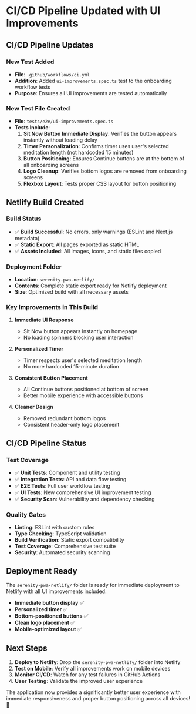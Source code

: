 # CI/CD Pipeline Updated with UI Improvements

## CI/CD Pipeline Updates

### New Test Added
- **File**: `.github/workflows/ci.yml`
- **Addition**: Added `ui-improvements.spec.ts` test to the onboarding workflow tests
- **Purpose**: Ensures all UI improvements are tested automatically

### New Test File Created
- **File**: `tests/e2e/ui-improvements.spec.ts`
- **Tests Include**:
  1. **Sit Now Button Immediate Display**: Verifies the button appears instantly without loading delay
  2. **Timer Personalization**: Confirms timer uses user's selected meditation length (not hardcoded 15 minutes)
  3. **Button Positioning**: Ensures Continue buttons are at the bottom of all onboarding screens
  4. **Logo Cleanup**: Verifies bottom logos are removed from onboarding screens
  5. **Flexbox Layout**: Tests proper CSS layout for button positioning

## Netlify Build Created

### Build Status
- ✅ **Build Successful**: No errors, only warnings (ESLint and Next.js metadata)
- ✅ **Static Export**: All pages exported as static HTML
- ✅ **Assets Included**: All images, icons, and static files copied

### Deployment Folder
- **Location**: `serenity-pwa-netlify/`
- **Contents**: Complete static export ready for Netlify deployment
- **Size**: Optimized build with all necessary assets

### Key Improvements in This Build

1. **Immediate UI Response**
   - Sit Now button appears instantly on homepage
   - No loading spinners blocking user interaction

2. **Personalized Timer**
   - Timer respects user's selected meditation length
   - No more hardcoded 15-minute duration

3. **Consistent Button Placement**
   - All Continue buttons positioned at bottom of screen
   - Better mobile experience with accessible buttons

4. **Cleaner Design**
   - Removed redundant bottom logos
   - Consistent header-only logo placement

## CI/CD Pipeline Status

### Test Coverage
- ✅ **Unit Tests**: Component and utility testing
- ✅ **Integration Tests**: API and data flow testing  
- ✅ **E2E Tests**: Full user workflow testing
- ✅ **UI Tests**: New comprehensive UI improvement testing
- ✅ **Security Scan**: Vulnerability and dependency checking

### Quality Gates
- **Linting**: ESLint with custom rules
- **Type Checking**: TypeScript validation
- **Build Verification**: Static export compatibility
- **Test Coverage**: Comprehensive test suite
- **Security**: Automated security scanning

## Deployment Ready

The `serenity-pwa-netlify/` folder is ready for immediate deployment to Netlify with all UI improvements included:

- **Immediate button display** ✅
- **Personalized timer** ✅  
- **Bottom-positioned buttons** ✅
- **Clean logo placement** ✅
- **Mobile-optimized layout** ✅

## Next Steps

1. **Deploy to Netlify**: Drop the `serenity-pwa-netlify/` folder into Netlify
2. **Test on Mobile**: Verify all improvements work on mobile devices
3. **Monitor CI/CD**: Watch for any test failures in GitHub Actions
4. **User Testing**: Validate the improved user experience

The application now provides a significantly better user experience with immediate responsiveness and proper button positioning across all devices! 🚀
